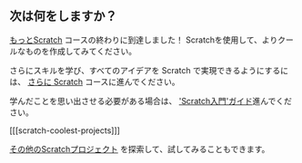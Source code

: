 ## 次は何をしますか？

[もっとScratch](https://projects.raspberrypi.org/en/pathways/more-scratch) コースの終わりに到達しました！ Scratchを使用して、よりクールなものを作成してみてください。

さらにスキルを学び、すべてのアイデアを Scratch で実現できるようにするには、 [さらに Scratch](https://projects.raspberrypi.org/en/pathways/further-scratch) コースに進んでください。

学んだことを思い出させる必要がある場合は、 ['Scratch入門'ガイド](https://projects.raspberrypi.org/en/projects/getting-started-scratch)進んでください。

[[[scratch-coolest-projects]]]

[その他のScratchプロジェクト](https://projects.raspberrypi.org/en/projects?software%5B%5D=scratch&curriculum%5B%5D=%201) を探索して、試してみることもできます。

